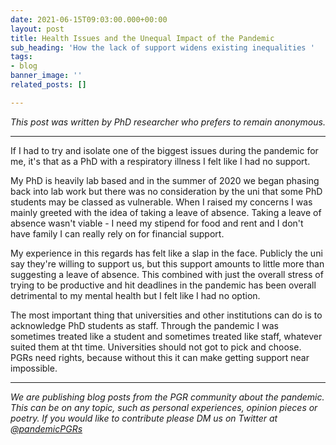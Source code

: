 ```yaml
---
date: 2021-06-15T09:03:00.000+00:00
layout: post
title: Health Issues and the Unequal Impact of the Pandemic
sub_heading: 'How the lack of support widens existing inequalities '
tags:
- blog
banner_image: ''
related_posts: []

---
```

_This post was written by PhD researcher who prefers to remain anonymous._ 

***

If I had to try and isolate one of the biggest issues during the pandemic for me, it's that as a PhD with a respiratory illness I felt like I had no support.

My PhD is heavily lab based and in the summer of 2020 we began phasing back into lab work but there was no consideration by the uni that some PhD students may be classed as vulnerable. When I raised my concerns I was mainly greeted with the idea of taking a leave of absence. Taking a leave of absence wasn't viable - I need my stipend for food and rent and I don't have family I can really rely on for financial support.

My experience in this regards has felt like a slap in the face. Publicly the uni say they're willing to support us, but this support amounts to little more than suggesting a leave of absence. This combined with just the overall stress of trying to be productive and hit deadlines in the pandemic has been overall detrimental to my mental health but I felt like I had no option.

The most important thing that universities and other institutions can do is to acknowledge PhD students as staff. Through the pandemic I was sometimes treated like a student and sometimes treated like staff, whatever suited them at tht time. Universities should not got to pick and choose. PGRs need rights, because without this it can make getting support near impossible.

***

_We are publishing blog posts from the PGR community about the pandemic. This can be on any topic, such as personal experiences, opinion pieces or poetry. If you would like to contribute please DM us on Twitter at_ [_@pandemicPGRs_](http://twitter.com/pandemicpgrs)